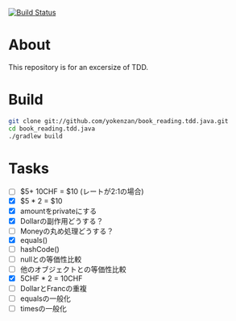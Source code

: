 [![Build Status](https://travis-ci.com/yokenzan/book_reading.tdd.java.svg?branch=master)](https://travis-ci.com/yokenzan/book_reading.tdd.java)

# About

This repository is for an excersize of TDD.


# Build

```sh
git clone git://github.com/yokenzan/book_reading.tdd.java.git
cd book_reading.tdd.java
./gradlew build
```


# Tasks

- [ ] $5+ 10CHF = $10 (レートが2:1の場合)
- [x] $5 * 2 = $10
- [x] amountをprivateにする
- [x] Dollarの副作用どうする？
- [ ] Moneyの丸め処理どうする？
- [x] equals()
- [ ] hashCode()
- [ ] nullとの等価性比較
- [ ] 他のオブジェクトとの等価性比較
- [x] 5CHF * 2 = 10CHF
- [ ] DollarとFrancの重複
- [ ] equalsの一般化
- [ ] timesの一般化
